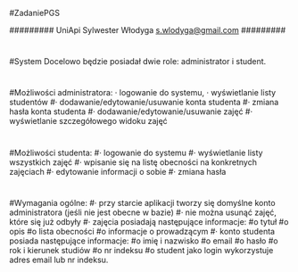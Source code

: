 #ZadaniePGS

######### UniApi Sylwester Włodyga s.wlodyga@gmail.com #########
#
#System Docelowo będzie posiadał dwie role: administrator i student.
#
#Możliwości administratora:
·         logowanie do systemu,
·         wyświetlanie listy studentów
#·         dodawanie/edytowanie/usuwanie konta studenta
#·         zmiana hasła konta studenta
#·         dodawanie/edytowanie/usuwanie zajęć
#·         wyświetlanie szczegółowego widoku zajęć
#
#Możliwości studenta:
#·         logowanie do systemu
#·         wyświetlanie listy wszystkich zajęć
#·         wpisanie się na listę obecności na konkretnych zajęciach
#·         edytowanie informacji o sobie
#·         zmiana hasła
#
#Wymagania ogólne:
#·         przy starcie aplikacji tworzy się domyślne konto administratora (jeśli nie jest obecne w bazie)
#·         nie można usunąć zajęć, które się już odbyły
#·         zajęcia posiadają następujące informacje:
#o   tytuł
#o   opis
#o   lista obecności
#o   informacje o prowadzącym
#·         konto studenta posiada następujące informacje:
#o   imię i nazwisko
#o   email
#o   hasło
#o   rok i kierunek studiów
#o   nr indeksu
#o   student jako login wykorzystuje adres email lub nr indeksu.
